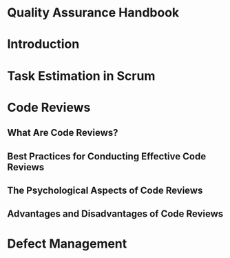 # **Quality Assurance Handbook**

# **Introduction**

# **Task Estimation in Scrum**

# **Code Reviews**

## What Are Code Reviews?

## Best Practices for Conducting Effective Code Reviews

## The Psychological Aspects of Code Reviews

## Advantages and Disadvantages of Code Reviews

# **Defect Management**
